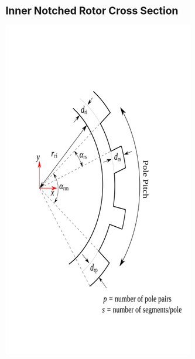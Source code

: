 # Inner Notched Rotor Cross Section

<img src="./CrossSectInnerNotchedRotor.svg" width="900" height="900" />
